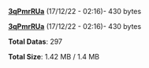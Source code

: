 [**3qPmrRUa**](/data/3qPmrRUa.txt) (17/12/22 - 02:16)- 430 bytes

[**3qPmrRUa**](/data/3qPmrRUa.txt) (17/12/22 - 02:16)- 430 bytes

**Total Datas**: 297

**Total Size**: 1.42 MB / 1.4 MB